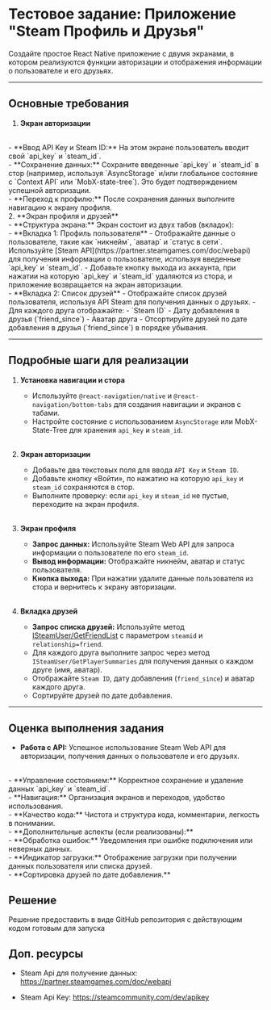 # Тестовое задание: Приложение "Steam Профиль и Друзья"

Создайте простое React Native приложение с двумя экранами, в котором реализуются функции авторизации и отображения информации о пользователе и его друзьях.

---

## Основные требования

1. **Экран авторизации**
<br />
   - **Ввод API Key и Steam ID:** На этом экране пользователь вводит свой `api_key` и `steam_id`.
   <br />
   - **Сохранение данных:** Сохраните введенные `api_key` и `steam_id` в стор (например, используя `AsyncStorage` и/или глобальное состояние с `Context API` или `MobX-state-tree`). Это будет подтверждением успешной авторизации.
   <br />
   - **Переход к профилю:** После сохранения данных выполните навигацию к экрану профиля.
<br />
2. **Экран профиля и друзей**
<br />
   - **Структура экрана:** Экран состоит из двух табов (вкладок):
   <br />
     - **Вкладка 1: Профиль пользователя**
       - Отображайте данные о пользователе, такие как `никнейм`, `аватар` и `статус в сети`. Используйте [Steam API](https://partner.steamgames.com/doc/webapi) для получения информации о пользователе, используя введенные `api_key` и `steam_id`.
       - Добавьте кнопку выхода из аккаунта, при нажатии на которую `api_key` и `steam_id` удаляются из стора, и приложение возвращается на экран авторизации.
    <br />
     - **Вкладка 2: Список друзей**
       - Отображайте список друзей пользователя, используя API Steam для получения данных о друзьях.
       - Для каждого друга отображайте:
         - `Steam ID`
         - Дату добавления в друзья (`friend_since`)
         - Аватар друга
       - Отсортируйте друзей по дате добавления в друзья (`friend_since`) в порядке убывания.

---

## Подробные шаги для реализации

1. **Установка навигации и стора**
   - Используйте `@react-navigation/native` и `@react-navigation/bottom-tabs` для создания навигации и экранов с табами.
   - Настройте состояние с использованием `AsyncStorage` или MobX-State-Tree для хранения `api_key` и `steam_id`.
   <br />

2. **Экран авторизации**
   - Добавьте два текстовых поля для ввода `API Key` и `Steam ID`.
   - Добавьте кнопку «Войти», по нажатию на которую `api_key` и `steam_id` сохраняются в стор.
   - Выполните проверку: если `api_key` и `steam_id` не пустые, переходите на экран профиля.
   <br />

3. **Экран профиля**
   - **Запрос данных:** Используйте Steam Web API для запроса информации о пользователе по его `steam_id`.
   - **Вывод информации:** Отображайте никнейм, аватар и статус пользователя.
   - **Кнопка выхода:** При нажатии удалите данные пользователя из стора и вернитесь к экрану авторизации.
   <br />

4. **Вкладка друзей**
   - **Запрос списка друзей:** Используйте метод [ISteamUser/GetFriendList](https://partner.steamgames.com/doc/webapi/ISteamUser) с параметром `steamid` и `relationship=friend`.
   - Для каждого друга выполните запрос через метод `ISteamUser/GetPlayerSummaries` для получения данных о каждом друге (имя, аватар).
   - Отображайте `Steam ID`, дату добавления (`friend_since`) и аватар каждого друга.
   - Сортируйте друзей по дате добавления.

---


## Оценка выполнения задания

- **Работа с API:** Успешное использование Steam Web API для авторизации, получения данных о пользователе и его друзьях.
<br />
- **Управление состоянием:** Корректное сохранение и удаление данных `api_key` и `steam_id`.
<br />
- **Навигация:** Организация экранов и переходов, удобство использования.
<br />
- **Качество кода:** Чистота и структура кода, комментарии, легкость в понимании.
<br />
- **Дополнительные аспекты (если реализованы):**
<br />
- **Обработка ошибок:** Уведомления при ошибке подключения или неверных данных.
<br />
- **Индикатор загрузки:** Отображение загрузки при получении данных пользователя или списка друзей.
<br />
- **Сортировка друзей по дате добавления.**

## Решение

Решение предоставить в виде GitHub репозитория с действующим кодом готовым для запуска

## Доп. ресурсы

* Steam Api для получение данных: https://partner.steamgames.com/doc/webapi

* Steam Api Key: https://steamcommunity.com/dev/apikey